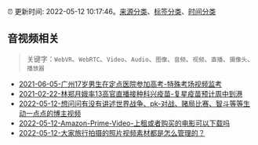 :alarm_clock: 更新时间: 2022-05-12 10:17:46。[来源分类](../README.md)、[标签分类](../TAGS.md)、[时间分类](../TIMELINE.md)

## 音视频相关


> 关键字：`WebVR`、`WebRTC`、`Video`、`Audio`、`图像`、`音频`、`视频`、`直播`、`摄像头`、`播放器`



- [2021-06-05-广州17岁男生在定点医院参加高考-特殊考场视频监考](https://m.caixin.com/m/2021-06-05/101723418.html) 
- [2021-02-22-林郑月娥率13高官直播接种科兴疫苗-复星疫苗预计周中到港](https://m.caixin.com/m/2021-02-22/101665724.html) 
- [2022-05-12-想问问有没有讲述世界战争、pk-对战、赌局比赛、智斗等等生动一点点的博主视频](https://www.v2ex.com/t/852472) 
- [2022-05-12-Amazon-Prime-Video-上租或者购买的电影可以下载吗](https://www.v2ex.com/t/852463) 
- [2022-05-12-大家旅行拍摄的照片视频素材都是怎么管理的？](https://www.v2ex.com/t/852448) 